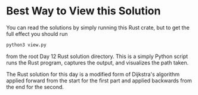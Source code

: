 # Best Way to View this Solution

You can read the solutions by simply running this Rust crate, but to get the full effect you should run 
```python
python3 view.py
```
from the root Day 12 Rust solution directory.  This is a simply Python script runs the Rust program, captures the output, and visualizes the path taken.

The Rust solution for this day is a modified form of Dijkstra's algorithm applied forward from the start for the first part and applied backwards from the end for the second.
